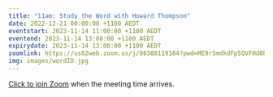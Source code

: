 ```yaml
---
title: "11am: Study the Word with Howard Thompson"
date: 2022-12-21 00:00:00 +1100 AEDT
eventstart: 2023-11-14 11:00:00 +1100 AEDT
eventend: 2023-11-14 13:00:00 +1100 AEDT
expirydate: 2023-11-14 13:00:00 +1100 AEDT
zoomlink: https://us02web.zoom.us/j/86388119164?pwd=ME9rSmdkdFp5QVFHd0hIbDZmNXhRQT09
img: images/wordID.jpg
---
```


[Click to join Zoom](https://us02web.zoom.us/j/86388119164?pwd=ME9rSmdkdFp5QVFHd0hIbDZmNXhRQT09) when the meeting time arrives.